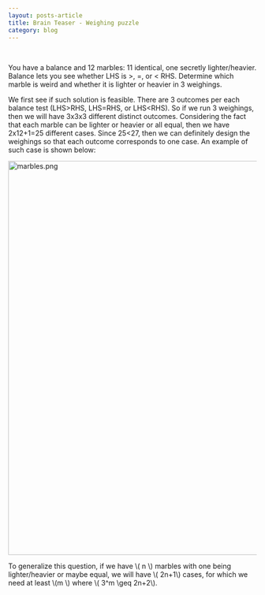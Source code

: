 ```yaml
---
layout: posts-article
title: Brain Teaser - Weighing puzzle 
category: blog
---
```




<br>




<p>
You have a balance and 12 marbles: 11 identical, one secretly
lighter/heavier. Balance lets you see whether LHS is &gt;, =, or &lt;
RHS. Determine which marble is weird and whether it is lighter or
heavier in 3 weighings.
</p>


<p>
We first see if such solution is feasible. There are 3 outcomes per each balance test (LHS&gt;RHS, LHS=RHS, or LHS&lt;RHS). So if we run 3 weighings, then we will have 3x3x3 different distinct outcomes. Considering the fact that each marble can be lighter or heavier or all equal, then we have 2x12+1=25 different cases. Since 25&lt;27, then we can definitely design the weighings so that each outcome corresponds to one case. An example of such case is shown below: 
</p>


<div class="figure">
<p><img src="{{site.baseurl}}/img/posts/marbles.png" alt="marbles.png" width="800px" />
</p>
</div>


<p>
To generalize this question, if we have \( n \) marbles with one being lighter/heavier or maybe equal, we will have \( 2n+1\) cases, for which we need at least \(m \) where \( 3^m \geq 2n+2\). 
</p>

